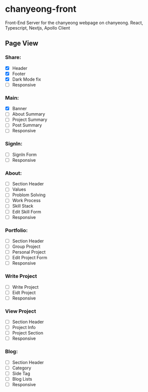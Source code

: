 # chanyeong-front

Front-End Server for the chanyeong webpage on chanyeong. React, Typescript, Nextjs, Apollo Client

## Page View

### Share:

- [x] Header
- [x] Footer
- [x] Dark Mode fix
- [ ] Responsive

### Main:

- [x] Banner
- [ ] About Summary
- [ ] Project Summary
- [ ] Post Summary
- [ ] Responsive

### SignIn:

- [ ] SignIn Form
- [ ] Responsive

### About:

- [ ] Section Header
- [ ] Values
- [ ] Problom Solving
- [ ] Work Process
- [ ] Skill Stack
- [ ] Edit Skill Form
- [ ] Responsive

### Portfolio:

- [ ] Section Header
- [ ] Group Project
- [ ] Personal Project
- [ ] Edit Project Form
- [ ] Responsive

### Write Project

- [ ] Write Project
- [ ] Eidt Project
- [ ] Responsive

### View Project

- [ ] Section Header
- [ ] Project Info
- [ ] Project Section
- [ ] Responsive

### Blog:

- [ ] Section Header
- [ ] Category
- [ ] Side Tag
- [ ] Blog Lists
- [ ] Responsive
